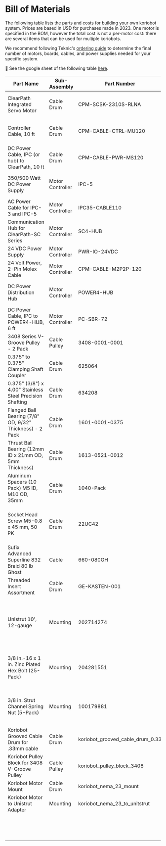 # Bill of Materials

The following table lists the parts and costs for building your own koriobot system. Prices are based in USD for purchases made in 2023. 
One motor is specified in the BOM, however the total cost is not a per-motor cost: there are several items that can be used for multiple koriobots.

We recommend following Teknic's [ordering guide](https://teknic.com/clearpath-accessories-guide/accessories-guide-sc-dc/#overview) to determine the final number of motors, boards, cables, and power supplies needed for your specific system.

🔗 See the google sheet of the following table [here](https://docs.google.com/spreadsheets/d/1K7qIrnV9r5dMJWnOKxVrk1uVV2S3eMcffBsYf00h5N8/edit?usp=sharing).

| Part Name                                                | Sub-Assembly     | Part Number                      | Supplier                                                       | Reference                                                                                                                                                                                                                                                                            | Quantity | Unit Price | Cost    | Notes                                                                |
| -------------------------------------------------------- | ---------------- | -------------------------------- | -------------------------------------------------------------- | ------------------------------------------------------------------------------------------------------------------------------------------------------------------------------------------------------------------------------------------------------------------------------------ | -------- | ---------- | ------- | -------------------------------------------------------------------- |
| ClearPath Integrated Servo Motor                         | Cable Drum       | CPM-SCSK-2310S-RLNA              | [Teknic](https://teknic.com/)                                  | [https://teknic.com/model-info/CPM-SCSK-2310S-RLNA](https://teknic.com/model-info/CPM-SCSK-2310S-RLNA)                                                                                                                                                                               | 1        | $333.00    | $333.00 | Purchase 1 for every ClearPath Motor.                                |
| Controller Cable, 10 ft                                  | Cable Drum       | CPM-CABLE-CTRL-MU120             | [Teknic](https://teknic.com/)                                  | [https://teknic.com/CPM-CABLE-CTRL-MU120/](https://teknic.com/CPM-CABLE-CTRL-MU120/)                                                                                                                                                                                                 | 1        | $23.00     | $23.00  | Purchase 1 for every ClearPath Motor.                                |
| DC Power Cable, IPC (or hub) to ClearPath, 10 ft         | Cable Drum       | CPM-CABLE-PWR-MS120              | [Teknic](https://teknic.com/)                                  | [https://teknic.com/CPM-CABLE-PWR-MS120/](https://teknic.com/CPM-CABLE-PWR-MS120/)                                                                                                                                                                                                   | 1        | $19.00     | $19.00  | Purchase 1 for every ClearPath Motor.                                |
| 350/500 Watt DC Power Supply                             | Motor Controller | IPC-5                            | [Teknic](https://teknic.com/)                                  | [https://teknic.com/IPC-5](https://teknic.com/IPC-5)                                                                                                                                                                                                                                 | 1        | $248.00    | $248.00 | Purchase 1 for every 8 ClearPath Motors.                             |
| AC Power Cable for IPC-3 and IPC-5                       | Motor Controller | IPC35-CABLE110                   | [Teknic](https://teknic.com/)                                  | [https://teknic.com/IPC35-CABLE110/](https://teknic.com/IPC35-CABLE110/)                                                                                                                                                                                                             | 1        | $14.00     | $14.00  |                                                                      |
| Communication Hub for ClearPath-SC Series                | Motor Controller | SC4-HUB                          | [Teknic](https://teknic.com/)                                  | [https://teknic.com/SC4-HUB](https://teknic.com/SC4-HUB)                                                                                                                                                                                                                             | 1        | $49.00     | $49.00  | Purchase 1 for every 4 ClearPath Motors.                             |
| 24 VDC Power Supply                                      | Motor Controller | PWR-IO-24VDC                     | [Teknic](https://teknic.com/)                                  | [https://teknic.com/PWR-IO-24VDC/](https://teknic.com/PWR-IO-24VDC/)                                                                                                                                                                                                                 | 1        | $39.00     | $39.00  |                                                                      |
| 24 Volt Power, 2-Pin Molex Cable                         | Motor Controller | CPM-CABLE-M2P2P-120              | [Teknic](https://teknic.com/)                                  | [https://teknic.com/CPM-CABLE-M2P2P-120/](https://teknic.com/CPM-CABLE-M2P2P-120/)                                                                                                                                                                                                   | 2        | $13.00     | $26.00  |                                                                      |
| DC Power Distribution Hub                                | Motor Controller | POWER4-HUB                       | [Teknic](https://teknic.com/)                                  | [https://teknic.com/POWER4-HUB/](https://teknic.com/POWER4-HUB/)                                                                                                                                                                                                                     | 1        | $49.00     | $49.00  | Purchase 1 for every 4 ClearPath Motors.                             |
| DC Power Cable, IPC to POWER4-HUB, 6 ft                  | Motor Controller | PC-SBR-72                        | [Teknic](https://teknic.com/)                                  | [https://teknic.com/PC-SBR-72/](https://teknic.com/PC-SBR-72/)                                                                                                                                                                                                                       | 1        | $18.00     | $18.00  |                                                                      |
| 3408 Series V-Groove Pulley - 2 Pack                     | Cable Pulley     | 3408-0001-0001                   | [ServoCity](https://www.servocity.com/)                        | [https://www.servocity.com/3408-series-v-groove-pulley-2-pack/](https://www.servocity.com/3408-series-v-groove-pulley-2-pack/)                                                                                                                                                       | 1        | $7.50      | $7.50   |                                                                      |
| 0.375" to 0.375" Clamping Shaft Coupler                  | Cable Drum       | 625064                           | [ServoCity](https://www.servocity.com/)                        | [https://www.servocity.com/0-375-to-0-375-clamping-shaft-coupler-1/](https://www.servocity.com/0-375-to-0-375-clamping-shaft-coupler-1/)                                                                                                                                             | 2        | $5.00      | $10.00  |                                                                      |
| 0.375" (3/8") x 4.00" Stainless Steel Precision Shafting | Cable Drum       | 634208                           | [ServoCity](https://www.servocity.com/)                        | [https://www.servocity.com/0-375-3-8-x-4-00-stainless-steel-precision-shafting/](https://www.servocity.com/0-375-3-8-x-4-00-stainless-steel-precision-shafting/)                                                                                                                     | 1        | $2.60      | $2.60   |                                                                      |
| Flanged Ball Bearing (7/8" OD, 9/32" Thickness) - 2 Pack | Cable Drum       | 1601-0001-0375                   | [ServoCity](https://www.servocity.com/)                        | [https://www.servocity.com/3-8-id-x-7-8-od-flanged-ball-bearing-2-pack/](https://www.servocity.com/3-8-id-x-7-8-od-flanged-ball-bearing-2-pack/)                                                                                                                                     | 1        | $4.00      | $4.00   |                                                                      |
| Thrust Ball Bearing (12mm ID x 21mm OD, 5mm Thickness)   | Cable Drum       | 1613-0521-0012                   | [ServoCity](https://www.servocity.com/)                        | [https://www.servocity.com/12mm-id-thrust-ball-bearing-12mm-id-x-21mm-od-5mm-thickness/](https://www.servocity.com/12mm-id-thrust-ball-bearing-12mm-id-x-21mm-od-5mm-thickness/)                                                                                                     | 1        | $5.00      | $5.00   |                                                                      |
| Aluminum Spacers (10 Pack) M5 ID, M10 OD, 35mm           | Cable Drum       | 1040-Pack                        | [OpenBuilds](https://openbuildspartstore.com/)                 | [https://openbuildspartstore.com/aluminum-spacers-10-pack/](https://openbuildspartstore.com/aluminum-spacers-10-pack/)                                                                                                                                                               | 1        | $6.00      | $6.00   |                                                                      |
| Socket Head Screw M5-0.8 x 45 mm, 50 PK                  | Cable Drum       | 22UC42                           | [Grainger](https://www.grainger.com/)                          | [https://www.grainger.com/product/APPROVED-VENDOR-Socket-Head-Cap-Screw-M5-0-22UC42](https://www.grainger.com/product/APPROVED-VENDOR-Socket-Head-Cap-Screw-M5-0-22UC42)                                                                                                             | 1        | $15.66     | $15.66  |                                                                      |
| Sufix Advanced Superline 832 Braid 80 lb Ghost           | Cable            | ‎660-080GH                        | [Rapala](https://www.rapala.com/)                              | [https://www.rapala.com/us_en/832-advanced-superline?childSku=us-660-080GH](https://www.rapala.com/us_en/832-advanced-superline?childSku=us-660-080GH)                                                                                                                               | 1        | $20.00     | $20.00  | Available on [Amazon](https://www.amazon.com/gp/product/B0080SNENY). |
| Threaded Insert Assortment                               | Cable Drum       | GE-KASTEN-001                    | [ruthex](https://www.ruthex.de/en/collections/gewindeeinsatze) | [https://www.amazon.com/gp/product/B08K1BVGN9](https://www.amazon.com/gp/product/B08K1BVGN9)                                                                                                                                                                                         | 1        | $34.00     | $34.00  | Available on [Amazon](https://www.amazon.com/gp/product/B08K1BVGN9). |
| Unistrut 10', 12-gauge                                   | Mounting         | 202714274                        | [Home Depot](https://www.homedepot.com/)                       | [https://www.homedepot.com/p/Superstrut-10-ft-12-Gauge-Half-Slotted-Metal-Framing-Strut-Channel-in-Silver-Galvanized-ZA12HS10EG/202714274](https://www.homedepot.com/p/Superstrut-10-ft-12-Gauge-Half-Slotted-Metal-Framing-Strut-Channel-in-Silver-Galvanized-ZA12HS10EG/202714274) | 1        | $35.00     | $35.00  | Available at many local hardware stores.                             |
| 3/8 in.-16 x 1 in. Zinc Plated Hex Bolt (25-Pack)        | Mounting         | 204281551                        | [Home Depot](https://www.homedepot.com/)                       | [https://www.homedepot.com/p/Everbilt-3-8-in-16-x-1-in-Zinc-Plated-Hex-Bolt-25-Pack-800820/204281551](https://www.homedepot.com/p/Everbilt-3-8-in-16-x-1-in-Zinc-Plated-Hex-Bolt-25-Pack-800820/204281551)                                                                           | 1        | $6.40      | $6.40   | Available at many local hardware stores.                             |
| 3/8 in. Strut Channel Spring Nut (5-Pack)                | Mounting         | 100179881                        | [Home Depot](https://www.homedepot.com/)                       | [https://www.homedepot.com/p/Superstrut-3-8-in-Strut-Channel-Spring-Nut-5-Pack-ZA1003-8EG-10/100179881](https://www.homedepot.com/p/Superstrut-3-8-in-Strut-Channel-Spring-Nut-5-Pack-ZA1003-8EG-10/100179881)                                                                       | 1        | $7.90      | $7.90   | Available at many local hardware stores.                             |
| Koriobot Grooved Cable Drum for .33mm cable              | Cable Drum       | koriobot_grooved_cable_drum_0.33 | [Koriobots](https://github.com/madelinegannon/koriobots)       | [STL](https://github.com/madelinegannon/koriobots/blob/main/hardware/cad_files/koriobot_grooved_cable_drum_0_33.stl), 3DM                                                                                                                                                            | 1        |            |         |                                                                      |
| Koriobot Pulley Block for 3408 V-Groove Pulley           | Cable Pulley     | koriobot_pulley_block_3408       | [Koriobots](https://github.com/madelinegannon/koriobots)       | [STL](https://github.com/madelinegannon/koriobots/blob/main/hardware/cad_files/koriobot_pulley_block_3408.stl), 3DM                                                                                                                                                                  | 1        |            |         |                                                                      |
| Koriobot Motor Mount                                     | Cable Drum         | koriobot_nema_23_mount           | [Koriobots](https://github.com/madelinegannon/koriobots)       | [STL](https://github.com/madelinegannon/koriobots/blob/main/hardware/cad_files/koriobot_nema_23_mount.stl), 3DM                                                                                                                                                                      | 1        |            |         |                                                                      |
| Koriobot Motor to Unistrut Adapter                       | Mounting         | koriobot_nema_23_to_unitstrut    | [Koriobots](https://github.com/madelinegannon/koriobots)       | [STL](https://github.com/madelinegannon/koriobots/blob/main/hardware/cad_files/koriobot_nema_23_to_unitstrut.stl), 3DM                                                                                                                                                               | 1        |            |         |                                                                      |
|                                                          |                  |                                  |                                                                |                                                                                                                                                                                                                                                                                      |          | TOTAL      | $972.06 | \*Not representative of a per-motor cost                             |
